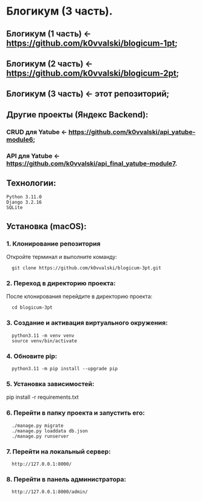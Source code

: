 # Блогикум (3 часть).
## Блогикум (1 часть) <- https://github.com/k0vvalski/blogicum-1pt;
## Блогикум (2 часть) <- https://github.com/k0vvalski/blogicum-2pt;
## Блогикум (3 часть) <- этот репозиторий;
## Другие проекты (Яндекс Backend):
### CRUD для Yatube <- https://github.com/k0vvalski/api_yatube-module6;
### API для Yatube <- https://github.com/k0vvalski/api_final_yatube-module7.
## Технологии:
```
Python 3.11.0
Django 3.2.16
SQLite
```
## Установка (macOS):
### 1. Клонирование репозитория
Откройте терминал и выполните команду: 
```
  git clone https://github.com/k0vvalski/blogicum-3pt.git
```
### 2. Переход в директорию проекта:
После клонирования перейдите в директорию проекта: 
```
  cd blogicum-3pt
```
### 3. Создание и активация виртуального окружения:
```
  python3.11 -m venv venv  
  source venv/bin/activate
```
### 4. Обновите pip:  
```
  python3.11 -m pip install --upgrade pip
```
### 5. Установка зависимостей:
  pip install -r requirements.txt  
### 6. Перейти в папку проекта и запустить его:
```
  ./manage.py migrate
  ./manage.py loaddata db.json
  ./manage.py runserver
```
### 7. Перейти на локальный сервер:
```
  http://127.0.0.1:8000/
```
### 8. Перейти в панель администратора:
```
  http://127.0.0.1:8000/admin/  
```
